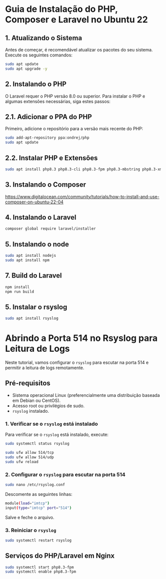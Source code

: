 # Guia de Instalação do PHP, Composer e Laravel no Ubuntu 22

## 1. Atualizando o Sistema

Antes de começar, é recomendável atualizar os pacotes do seu sistema. Execute os seguintes comandos:

```bash
sudo apt update
sudo apt upgrade -y
```

## 2. Instalando o PHP

O Laravel requer o PHP versão 8.0 ou superior. Para instalar o PHP e algumas extensões necessárias, siga estes passos:

## 2.1. Adicionar o PPA do PHP

Primeiro, adicione o repositório para a versão mais recente do PHP:

```bash
sudo add-apt-repository ppa:ondrej/php
sudo apt update
```

## 2.2. Instalar PHP e Extensões

```bash
sudo apt install php8.3 php8.3-cli php8.3-fpm php8.3-mbstring php8.3-xml php8.3-zip php8.3-bcmath php8.3-curl -y
```

## 3. Instalando o Composer

https://www.digitalocean.com/community/tutorials/how-to-install-and-use-composer-on-ubuntu-22-04

## 4. Instalando o Laravel

```bash
composer global require laravel/installer
```

## 5. Instalando o node

```bash
sudo apt install nodejs
sudo apt install npm
```

## 7. Build do Laravel

```bash
npm install
npm run build
```

## 5. Instalar o rsyslog

```bash
sudo apt install rsyslog
```

# Abrindo a Porta 514 no Rsyslog para Leitura de Logs

Neste tutorial, vamos configurar o `rsyslog` para escutar na porta 514 e permitir a leitura de logs remotamente.

## Pré-requisitos

- Sistema operacional Linux (preferencialmente uma distribuição baseada em Debian ou CentOS).
- Acesso root ou privilégios de sudo.
- `rsyslog` instalado.

### 1. Verificar se o `rsyslog` está instalado

Para verificar se o `rsyslog` está instalado, execute:

```bash
sudo systemctl status rsyslog

sudo ufw allow 514/tcp
sudo ufw allow 514/udp
sudo ufw reload
```

### 2. Configurar o `rsyslog` para escutar na porta 514

```bash
sudo nano /etc/rsyslog.conf
```

Descomente as seguintes linhas:

```bash
module(load="imtcp")
input(type="imtcp" port="514")
```

Salve e feche o arquivo.

### 3. Reiniciar o `rsyslog`

```bash
sudo systemctl restart rsyslog
```

## Serviços do PHP/Laravel em Nginx

```bash
sudo systemctl start php8.3-fpm
sudo systemctl enable php8.3-fpm
```
